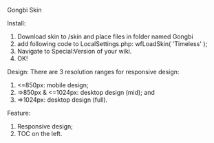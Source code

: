 Gongbi Skin

Install:
1. Download skin to /skin and place files in folder named Gongbi
2. add following code to LocalSettings.php:
   wfLoadSkin( 'Timeless' );
3. Navigate to Special:Version of your wiki.
4. OK!

Design:
There are 3 resolution ranges for responsive design: 
1. <=850px: mobile design;
2. =>850px & <=1024px: desktop design (mid); and
3. =>1024px: desktop design (full).

Feature:
1. Responsive design;
2. TOC on the left.